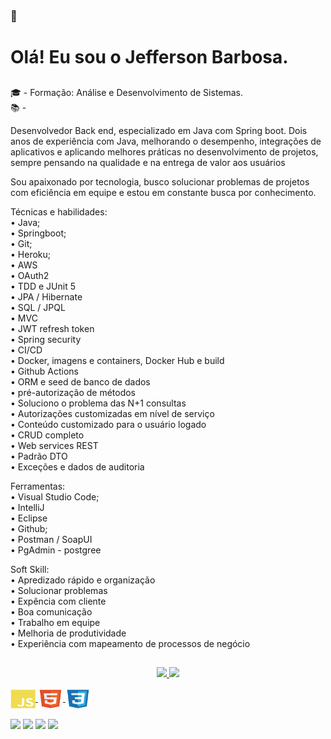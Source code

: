 ###  👋

# Olá! Eu sou o Jefferson Barbosa. 
##
🎓 - Formação: Análise e Desenvolvimento de Sistemas.
<br>
📚 - 

Desenvolvedor Back end, especializado em Java com Spring boot.
Dois anos de experiência com Java, melhorando o desempenho, integrações de aplicativos e aplicando melhores práticas no desenvolvimento de projetos, sempre pensando na qualidade e na entrega de valor aos usuários

Sou apaixonado por tecnologia, busco solucionar problemas de projetos com eficiência em equipe e estou em constante busca por conhecimento.

Técnicas e habilidades:<br>
• Java;<br>
• Springboot;<br>
• Git;<br>
• Heroku;<br>
• AWS<br>
• OAuth2<br>
• TDD e JUnit 5<br>
• JPA / Hibernate<br>
• SQL / JPQL<br>
• MVC<br>
• JWT refresh token<br>
• Spring security<br>
• CI/CD<br>
• Docker, imagens e containers, Docker Hub e build<br>
• Github Actions<br>
• ORM e seed de banco de dados<br>
• pré-autorização de métodos<br>
• Soluciono o problema das N+1 consultas<br>
• Autorizações customizadas em nível de serviço<br>
• Conteúdo customizado para o usuário logado<br>
• CRUD completo<br>
• Web services REST<br>
• Padrão DTO<br>
• Exceções e dados de auditoria<br>

Ferramentas:<br>
• Visual Studio Code;<br>
• IntelliJ<br>
• Eclipse<br>
• Github;<br>
• Postman / SoapUI<br>
• PgAdmin - postgree<br>


Soft Skill:<br>
• Apredizado rápido e organização<br>
• Solucionar problemas<br>
• Expência com cliente <br>
• Boa comunicação <br>
• Trabalho em equipe <br>
• Melhoria de produtividade<br>
• Experiência com mapeamento de processos de negócio<br>



##
<div align="center">
  <a href="https://github.com/jefferson1995">
  <img height="180em" src="https://github-readme-stats.vercel.app/api?username=jefferson1995&show_icons=true&theme=blue&include_all_commits=true&count_private=true"/>
  <img height="180em" src="https://github-readme-stats.vercel.app/api/top-langs/?username=jefferson1995&layout=compact&langs_count=7&theme=blue"/>
</div>

 <div style="display: inline_block"><br>
  <img align="center" alt="jefferson-Js" height="30" width="40" src="https://raw.githubusercontent.com/devicons/devicon/master/icons/javascript/javascript-plain.svg">
   <!--<img align="center" alt="jefferson-React" height="30" width="40" src="https://raw.githubusercontent.com/devicons/devicon/master/icons/react/react-original.svg"> -->
  <img align="center" alt="jefferson-HTML" height="30" width="40" src="https://raw.githubusercontent.com/devicons/devicon/master/icons/html5/html5-original.svg">
  <img align="center" alt="jefferson-CSS" height="30" width="40" src="https://raw.githubusercontent.com/devicons/devicon/master/icons/css3/css3-original.svg">
</div>
  <br>
  
  <div>
  <a href="https://instagram.com/jeffersonbarbosa.pro" target="_blank"><img src="https://img.shields.io/badge/-Instagram-%23E4405F?style=for-the-badge&logo=instagram&logoColor=white" target="_blank"></a>
 <a href="https://discord.com/channels/@jeffersonbarbosa" target="_blank"><img src="https://img.shields.io/badge/Discord-7289DA?style=for-the-badge&logo=discord&logoColor=white" target="_blank"></a> 
  <a href = "mailto:jefferson.bds@hotmail.com"><img src="https://img.shields.io/badge/-Gmail-%23333?style=for-the-badge&logo=gmail&logoColor=white" target="_blank"></a>
  <a href="https://www.linkedin.com/in/jefferson-barbosa-225349149/" target="_blank"><img src="https://img.shields.io/badge/-LinkedIn-%230077B5?style=for-the-badge&logo=linkedin&logoColor=white" target="_blank"></a> 
  </div>
